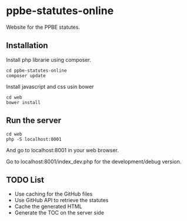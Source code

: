 # ppbe-statutes-online

Website for the PPBE statutes.

## Installation

Install php librarie using composer.

```
cd ppbe-statutes-online
composer update
```

Install javascript and css usin bower

```
cd web
bower install
```

## Run the server

```
cd web
php -S localhost:8001
```

And go to localhost:8001 in your web browser.

Go to localhost:8001/index_dev.php for the development/debug version.

## TODO List

* Use caching for the GitHub files
* Use GitHub API to retrieve the statutes
* Cache the generated HTML
* Generate the TOC on the server side
